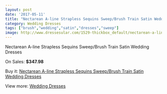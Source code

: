 ```yaml
---
layout: post
date: '2017-05-11'
title: "Nectarean A-line Strapless Sequins Sweep/Brush Train Satin Wedding Dresses"
category: Wedding Dresses
tags: ["brush","wedding","satin","dresses","sweep"]
image: http://www.dressesular.com/1529-thickbox_default/nectarean-a-line-strapless-sequins-sweep-brush-train-satin-wedding-dresses.jpg
---
```

Nectarean A-line Strapless Sequins Sweep/Brush Train Satin Wedding Dresses

On Sales: **$347.98**
<a href="https://www.dressesular.com/wedding-dresses/536-nectarean-a-line-strapless-sequins-sweep-brush-train-satin-wedding-dresses.html"><amp-img layout="responsive" width="600" height="600" src="//www.dressesular.com/1529-thickbox_default/nectarean-a-line-strapless-sequins-sweep-brush-train-satin-wedding-dresses.jpg" alt="Nectarean A-line Strapless Sequins Sweep/Brush Train Satin Wedding Dresses 0" /></a>
<a href="https://www.dressesular.com/wedding-dresses/536-nectarean-a-line-strapless-sequins-sweep-brush-train-satin-wedding-dresses.html"><amp-img layout="responsive" width="600" height="600" src="//www.dressesular.com/1531-thickbox_default/nectarean-a-line-strapless-sequins-sweep-brush-train-satin-wedding-dresses.jpg" alt="Nectarean A-line Strapless Sequins Sweep/Brush Train Satin Wedding Dresses 1" /></a>
<a href="https://www.dressesular.com/wedding-dresses/536-nectarean-a-line-strapless-sequins-sweep-brush-train-satin-wedding-dresses.html"><amp-img layout="responsive" width="600" height="600" src="//www.dressesular.com/1530-thickbox_default/nectarean-a-line-strapless-sequins-sweep-brush-train-satin-wedding-dresses.jpg" alt="Nectarean A-line Strapless Sequins Sweep/Brush Train Satin Wedding Dresses 2" /></a>

Buy it: [Nectarean A-line Strapless Sequins Sweep/Brush Train Satin Wedding Dresses](https://www.dressesular.com/wedding-dresses/536-nectarean-a-line-strapless-sequins-sweep-brush-train-satin-wedding-dresses.html "Nectarean A-line Strapless Sequins Sweep/Brush Train Satin Wedding Dresses")

View more: [Wedding Dresses](https://www.dressesular.com/3-wedding-dresses "Wedding Dresses")